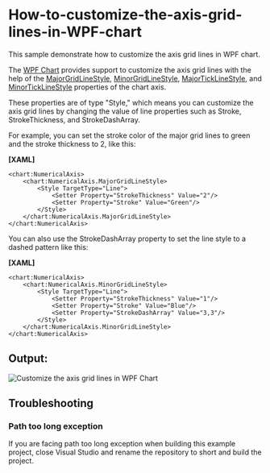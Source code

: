 # How-to-customize-the-axis-grid-lines-in-WPF-chart
This sample demonstrate how to customize the axis grid lines in WPF chart.

The [WPF Chart](https://www.syncfusion.com/wpf-controls/charts) provides support to customize the axis grid lines with the help of the [MajorGridLineStyle](https://help.syncfusion.com/cr/wpf/Syncfusion.UI.Xaml.Charts.ChartAxis.html#Syncfusion_UI_Xaml_Charts_ChartAxis_MajorGridLineStyle), [MinorGridLineStyle](https://help.syncfusion.com/cr/wpf/Syncfusion.UI.Xaml.Charts.ChartAxis.html#Syncfusion_UI_Xaml_Charts_ChartAxis_MinorGridLineStyle), [MajorTickLineStyle](https://help.syncfusion.com/cr/wpf/Syncfusion.UI.Xaml.Charts.ChartAxis.html#Syncfusion_UI_Xaml_Charts_ChartAxis_MajorTickLineStyle), and [MinorTickLineStyle](https://help.syncfusion.com/cr/wpf/Syncfusion.UI.Xaml.Charts.ChartAxis.html#Syncfusion_UI_Xaml_Charts_ChartAxis_MinorTickLineStyle) properties of the chart axis.

These properties are of type "Style," which means you can customize the axis grid lines by changing the value of line properties such as Stroke, StrokeThickness, and StrokeDashArray. 

For example, you can set the stroke color of the major grid lines to green and the stroke thickness to 2, like this:

**[XAML]**

```
<chart:NumericalAxis>
    <chart:NumericalAxis.MajorGridLineStyle>
        <Style TargetType="Line">
            <Setter Property="StrokeThickness" Value="2"/>
            <Setter Property="Stroke" Value="Green"/>
        </Style>
    </chart:NumericalAxis.MajorGridLineStyle>
</chart:NumericalAxis>

```
You can also use the StrokeDashArray property to set the line style to a dashed pattern like this:

**[XAML]**

```
<chart:NumericalAxis>
    <chart:NumericalAxis.MinorGridLineStyle>
        <Style TargetType="Line">
            <Setter Property="StrokeThickness" Value="1"/>
            <Setter Property="Stroke" Value="Blue"/>
            <Setter Property="StrokeDashArray" Value="3,3"/>
        </Style>
    </chart:NumericalAxis.MinorGridLineStyle>
</chart:NumericalAxis>

```

## Output:
![Customize the axis grid lines in WPF Chart](https://user-images.githubusercontent.com/61832185/213699174-b38a6998-c7b1-4df6-a788-348020dfa9e4.png)

## <a name="troubleshooting"></a>Troubleshooting ##
### Path too long exception
If you are facing path too long exception when building this example project, close Visual Studio and rename the repository to short and build the project.
